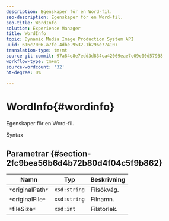 ```yaml
---
description: Egenskaper för en Word-fil.
seo-description: Egenskaper för en Word-fil.
seo-title: WordInfo
solution: Experience Manager
title: WordInfo
topic: Dynamic Media Image Production System API
uuid: 616c7006-a7fe-4dbe-9532-1b296e774107
translation-type: tm+mt
source-git-commit: 97a84e8e7edd3d834ca42069eae7c09c00d57938
workflow-type: tm+mt
source-wordcount: '32'
ht-degree: 0%

---
```



# WordInfo{#wordinfo}

Egenskaper för en Word-fil.

Syntax

## Parametrar {#section-2fc9bea56b6d4b72b80d4f04c5f9b862}

| Namn | Typ | Beskrivning |
|---|---|---|
| `*`originalPath`*` | `xsd:string` | Filsökväg. |
| `*`originalFile`*` | `xsd:string` | Filnamn. |
| `*`fileSize`*` | `xsd:int` | Filstorlek. |

